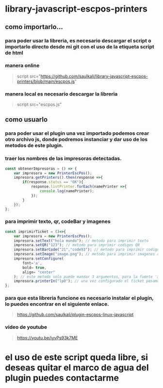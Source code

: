 # library-javascript-escpos-printers
## como importarlo...
### para poder usar la libreria, es necesario descargar el script o importarlo directo desde mi git con el uso de la etiqueta script de html 
### manera online
> script src="https://github.com/saulkali/library-javascript-escpos-printers/blob/main/escpos.js"
### manera local es necesario descargar la libreria
> script src="escpos.js"

## como usuarlo
### para poder usar el plugin una vez importado podemos crear otro archivo js, donde podremos instanciar y dar uso de los metodos de este plugin.
### traer los nombres de las impresoras detectadas.
```javascript
const obtenerImpresoras = () => {
    var impresora = new PrinterEscPos();
    impresora.getPrinters().then(response =>{
        if(response.status == "OK"){
            response.listPrinter.forEach(namePrinter =>{
                console.log(namePrinter);
            });
        }
    });
};
```

### para imprimir texto, qr, codeBar y imagenes
```javascript
const imprimirTicket = ()=>{
    var impresora = new PrinterEscPos();
    impresora.setText("hola mundo"); // metodo para imprimir texto
    impresora.setQR("123"); // metodo para imprimir codigos QR
    impresora.setBarCode("21","code93"); // metodo para imprimir codigo de barra tiene dos argumentos (codigo, tipo de codigo)
    impresora.setImage("image.png"); // metodo para imprimir imagenes al igual acepta enlaces de imagenes de internet
    impresora.setConfigure(
        font='a',
        bold= true,
        align= "center"
    ); // este metodo solo puede mandar 3 argumentos, para la fuente 'a' o 'b', letras negritas y la aliniacion del texto 'center','right','left'
    impresora.printerIn("lp0"); // una vez configurado el ticket pasamos a mandarlo a la impresora que deseamos imprimir el ticket
};
```
### para que esta libreria funcione es necesario instalar el plugin, lo puedes encontrar en el siguiente enlace.
> https://github.com/saulkali/plugin-escpos-linux-javascript

### video de youtube
> https://youtu.be/iyvPs93k7ME

# el uso de este script queda libre, si deseas quitar el marco de agua del plugin puedes contactarme